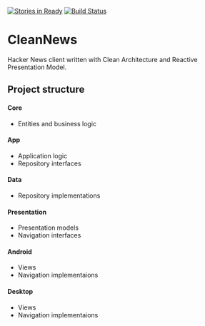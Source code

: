 [![Stories in Ready](https://badge.waffle.io/pardom/CleanNews.png?label=ready%20for%20dev&title=Ready)](https://waffle.io/pardom/CleanNews)
[![Build Status](https://travis-ci.org/pardom/CleanNews.svg?branch=master)](https://travis-ci.org/pardom/CleanNews)

# CleanNews
Hacker News client written with Clean Architecture and Reactive Presentation Model.

## Project structure

#### Core
* Entities and business logic

#### App
* Application logic
* Repository interfaces

#### Data
* Repository implementations

#### Presentation
* Presentation models
* Navigation interfaces

#### Android
* Views
* Navigation implementaions

#### Desktop
* Views
* Navigation implementaions
